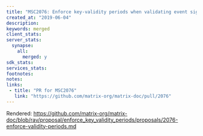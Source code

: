 ```yaml
---
title: "MSC2076: Enforce key-validity periods when validating event signatures"
created_at: "2019-06-04"
description:
keywords: merged
client_stats:
server_stats:
  synapse:
    all:
      merged: y
sdk_stats:
services_stats:
footnotes:
notes:
links:
 - title: "PR for MSC2076"
   link: "https://github.com/matrix-org/matrix-doc/pull/2076"
---
```

Rendered: https://github.com/matrix-org/matrix-doc/blob/rav/proposal/enforce_key_validity_periods/proposals/2076-enforce-validity-periods.md
